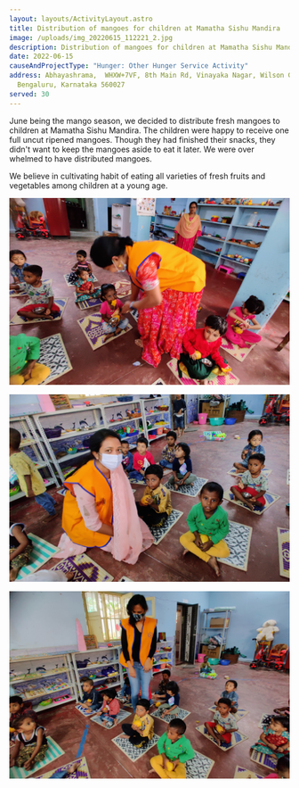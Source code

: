 ```yaml
---
layout: layouts/ActivityLayout.astro
title: Distribution of mangoes for children at Mamatha Sishu Mandira
image: /uploads/img_20220615_112221_2.jpg
description: Distribution of mangoes for children at Mamatha Sishu Mandira
date: 2022-06-15
causeAndProjectType: "Hunger: Other Hunger Service Activity"
address: Abhayashrama,  WHXW+7VF, 8th Main Rd, Vinayaka Nagar, Wilson Garden,
  Bengaluru, Karnataka 560027
served: 30
---
```

June being the mango season, we decided to distribute fresh mangoes to children at Mamatha Sishu Mandira. The children were happy to receive one full uncut ripened mangoes. Though they had finished their snacks, they didn't want to keep the mangoes aside to eat it later. We were over whelmed to have distributed mangoes. 

We believe in cultivating habit of eating all varieties of fresh fruits and vegetables among children at a young age.

![Mango distribution](/uploads/img_20220615_112029_2.jpg "Mango distribution")

![Mango distribution](/uploads/img_20220615_112019_2.jpg "Mango distribution")

![Mango distribution](/uploads/img_20220615_112040_2.jpg "Mango distribution")